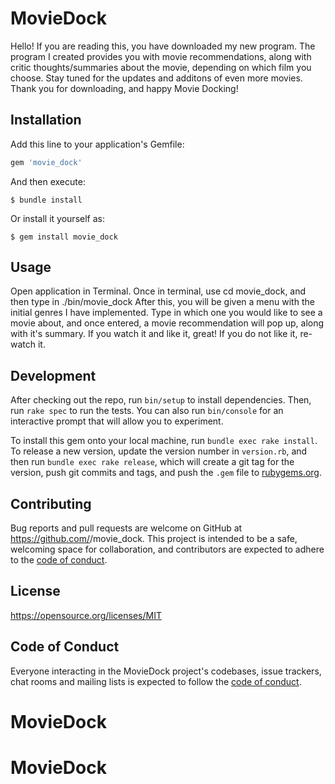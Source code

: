 # MovieDock

Hello! If you are reading this, you have downloaded my new program. The program I created provides you with movie recommendations, along with critic thoughts/summaries about the movie, depending on which film you choose. Stay tuned for the updates and additons of even more movies. Thank you for downloading, and happy Movie Docking!

## Installation

Add this line to your application's Gemfile:

```ruby
gem 'movie_dock'
```

And then execute:

    $ bundle install

Or install it yourself as:

    $ gem install movie_dock

## Usage

Open application in Terminal. Once in terminal, use cd movie_dock, and then type in ./bin/movie_dock
After this, you will be given a menu with the initial genres I have implemented. Type in which one you would like to see a movie about, and once entered, a movie recommendation will pop up, along with it's summary. If you watch it and like it, great! If you do not like it, re-watch it. 

## Development

After checking out the repo, run `bin/setup` to install dependencies. Then, run `rake spec` to run the tests. You can also run `bin/console` for an interactive prompt that will allow you to experiment.

To install this gem onto your local machine, run `bundle exec rake install`. To release a new version, update the version number in `version.rb`, and then run `bundle exec rake release`, which will create a git tag for the version, push git commits and tags, and push the `.gem` file to [rubygems.org](https://rubygems.org).

## Contributing

Bug reports and pull requests are welcome on GitHub at https://github.com/<campatterson4>/movie_dock. This project is intended to be a safe, welcoming space for collaboration, and contributors are expected to adhere to the [code of conduct](https://github.com/<campatterson4>/movie_dock/blob/master/CODE_OF_CONDUCT.md).


## License

https://opensource.org/licenses/MIT

## Code of Conduct

Everyone interacting in the MovieDock project's codebases, issue trackers, chat rooms and mailing lists is expected to follow the [code of conduct](https://github.com/<campatterson4>/movie_dock/blob/master/CODE_OF_CONDUCT.md).
# MovieDock
# MovieDock
